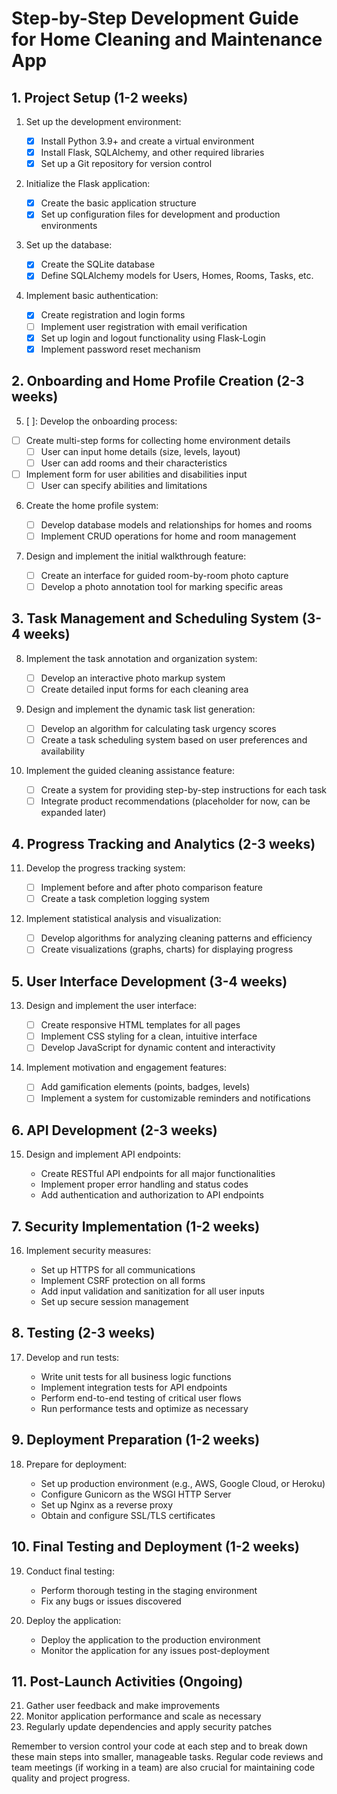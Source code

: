 # Step-by-Step Development Guide for Home Cleaning and Maintenance App

## 1. Project Setup (1-2 weeks)

1. Set up the development environment:

   - [x] Install Python 3.9+ and create a virtual environment
   - [x] Install Flask, SQLAlchemy, and other required libraries
   - [x] Set up a Git repository for version control
2. Initialize the Flask application:

   - [x] Create the basic application structure
   - [x] Set up configuration files for development and production environments
3. Set up the database:

   - [x] Create the SQLite database
   - [x] Define SQLAlchemy models for Users, Homes, Rooms, Tasks, etc.
4. Implement basic authentication:

   - [x] Create registration and login forms
   - [ ] Implement user registration with email verification
   - [x] Set up login and logout functionality using Flask-Login
   - [x] Implement password reset mechanism

## 2. Onboarding and Home Profile Creation (2-3 weeks)

5. [ ]: Develop the onboarding process:

- [ ] Create multi-step forms for collecting home environment details
    - [ ] User can input home details (size, levels, layout)
    - [ ] User can add rooms and their characteristics
- [ ] Implement form for user abilities and disabilities input
    - [ ] User can specify abilities and limitations

6. Create the home profile system:

   - [ ] Develop database models and relationships for homes and rooms
   - [ ] Implement CRUD operations for home and room management
7. Design and implement the initial walkthrough feature:

   - [ ] Create an interface for guided room-by-room photo capture
   - [ ] Develop a photo annotation tool for marking specific areas

## 3. Task Management and Scheduling System (3-4 weeks)

8. Implement the task annotation and organization system:

   - [ ] Develop an interactive photo markup system
   - [ ] Create detailed input forms for each cleaning area
9. Design and implement the dynamic task list generation:

   - [ ] Develop an algorithm for calculating task urgency scores
   - [ ] Create a task scheduling system based on user preferences and availability
10. Implement the guided cleaning assistance feature:

    - [ ] Create a system for providing step-by-step instructions for each task
    - [ ] Integrate product recommendations (placeholder for now, can be expanded later)

## 4. Progress Tracking and Analytics (2-3 weeks)

11. Develop the progress tracking system:

    - [ ] Implement before and after photo comparison feature
    - [ ] Create a task completion logging system
12. Implement statistical analysis and visualization:

    - [ ] Develop algorithms for analyzing cleaning patterns and efficiency
    - [ ] Create visualizations (graphs, charts) for displaying progress

## 5. User Interface Development (3-4 weeks)

13. Design and implement the user interface:

    - [ ] Create responsive HTML templates for all pages
    - [ ] Implement CSS styling for a clean, intuitive interface
    - [ ] Develop JavaScript for dynamic content and interactivity
14. Implement motivation and engagement features:

    - [ ] Add gamification elements (points, badges, levels)
    - [ ] Implement a system for customizable reminders and notifications

## 6. API Development (2-3 weeks)

15. Design and implement API endpoints:

    - Create RESTful API endpoints for all major functionalities
    - Implement proper error handling and status codes
    - Add authentication and authorization to API endpoints

## 7. Security Implementation (1-2 weeks)

16. Implement security measures:

    - Set up HTTPS for all communications
    - Implement CSRF protection on all forms
    - Add input validation and sanitization for all user inputs
    - Set up secure session management

## 8. Testing (2-3 weeks)

17. Develop and run tests:

    - Write unit tests for all business logic functions
    - Implement integration tests for API endpoints
    - Perform end-to-end testing of critical user flows
    - Run performance tests and optimize as necessary

## 9. Deployment Preparation (1-2 weeks)

18. Prepare for deployment:

    - Set up production environment (e.g., AWS, Google Cloud, or Heroku)
    - Configure Gunicorn as the WSGI HTTP Server
    - Set up Nginx as a reverse proxy
    - Obtain and configure SSL/TLS certificates

## 10. Final Testing and Deployment (1-2 weeks)

19. Conduct final testing:

    - Perform thorough testing in the staging environment
    - Fix any bugs or issues discovered
20. Deploy the application:

    - Deploy the application to the production environment
    - Monitor the application for any issues post-deployment

## 11. Post-Launch Activities (Ongoing)

21. Gather user feedback and make improvements
22. Monitor application performance and scale as necessary
23. Regularly update dependencies and apply security patches

Remember to version control your code at each step and to break down these main steps into smaller, manageable tasks. Regular code reviews and team meetings (if working in a team) are also crucial for maintaining code quality and project progress.